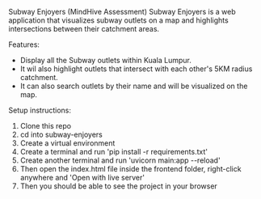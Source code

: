 Subway Enjoyers (MindHive Assessment)
Subway Enjoyers is a web application that visualizes subway outlets on a map and highlights intersections between their catchment areas.

Features:
- Display all the Subway outlets within Kuala Lumpur.
- It wil also highlight outlets that intersect with each other's 5KM radius catchment.
- It can also search outlets by their name and will be visualized on the map.

Setup instructions:
1. Clone this repo
2. cd into subway-enjoyers
3. Create a virtual environment
4. Create a terminal and run 'pip install -r requirements.txt'
5. Create another terminal and run 'uvicorn main:app --reload'
6. Then open the index.html file inside the frontend folder, right-click anywhere and 'Open with live server'
7. Then you should be able to see the project in your browser



